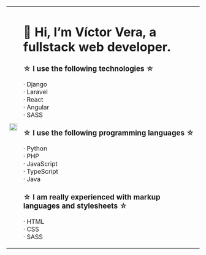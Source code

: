 

<div class="container">

  <!-- TABLA -->
  <table>

  <!-- IMAGEN, COLUMNA IZQUIERDA DE LA TABLA -->
  <td>
    <div>
      <img src="![Imagen de WhatsApp 2025-03-04 a las 14 43 09_2c0929f7](https://github.com/user-attachments/assets/0d3dd6e6-0631-4434-8032-391fc2abe161)
" width="100%" ><br>
    </div>
  </td>

  <!-- INFORMACIÓN, COLUMNA DERECHA DE LA TABLA -->
  <td>
		
  <div>
  <h1>👋 Hi, I’m Víctor Vera, a fullstack web developer.</h1>
  <h3>☆ I use the following technologies ☆</h3>
  <p>
    · Django<br>
    · Laravel<br>
    · React<br>
    · Angular<br>
    · SASS<br>
  </p>
  
  <h3>☆ I use the following programming languages ☆</h3>
	<p>
    · Python<br>
    · PHP<br>
    · JavaScript<br>
    · TypeScript<br>
    · Java<br>
	</p>

  <h3>☆ I am really experienced with markup languages and stylesheets ☆</h3>
         <p>
    · HTML<br>
    · CSS<br>
    · SASS<br>
	</p>
  </div>
	
  </td>
 
  </table>
</div>
  

<!---
Turbrecher/Turbrecher is a ✨ special ✨ repository because its `README.md` (this file) appears on your GitHub profile.
You can click the Preview link to take a look at your changes.
--->
